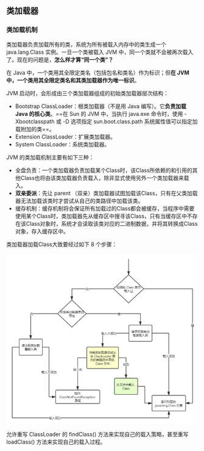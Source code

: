 ## 类加载器

### 类加载机制

类加载器负责加载所有的类，系统为所有被载入内存中的类生成一个 java.lang.Class 实例。一旦一个类被载入 JVM 中，同一个类就不会被再次载入了。现在的问题是，**怎么样才算“同一个类”？**

在 Java 中，一个类用其全限定类名（包括包名和类名）作为标识；但**在 JVM 中，一个类用其全限定类名和其类加载器作为唯一标识**。



JVM 启动时，会形成由三个类加载器组成的初始类加载器层次结构：

- Bootstrap ClassLoader：根类加载器（不是用 Java 编写）。它**负责加载 Java 的核心类**。==在 Sun 的 JVM 中，当执行 java.exe 命令时，使用 -Xbootclasspath 或 -D 选项指定 sun.boot.class.path 系统属性值可以指定加载附加的类==。
- Extension ClassLoader：扩展类加载器。
- System ClassLoader：系统类加载器。



JVM 的类加载机制主要有如下三种：

- 全盘负责：一个类加载器负责加载某个Class时，该Class所依赖的和引用的其他Class也将由该类加载器负责载入，除非显式使用另外一个类加载器来载入。
- **双亲委派**：先让 parent （双亲）类加载器试图加载该Class，只有在父类加载器无法加载该类时才尝试从自己的类路径中加载该类。
- 缓存机制：缓存机制将会保证所有加载过的Class都会被缓存，当程序中需要使用某个Class时，类加载器先从缓存区中搜寻该Class，只有当缓存区中不存在该Class对象时，系统才会读取该类对应的二进制数据，并将其转换成Class对象，存入缓存区中。



类加载器加载Class大致要经过如下 8 个步骤：

<img src="assets/load.png" alt="load" style="zoom: 80%;" />

允许重写 ClassLoader 的 findClass() 方法来实现自己的载入策略，甚至重写 loadClass() 方法来实现自己的载入过程。